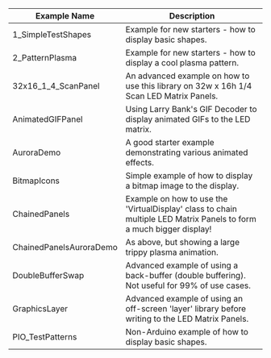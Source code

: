 | Example Name |Description  |           
|--|--|                                                                                                        
|1_SimpleTestShapes         |Example for new starters - how to display basic shapes.                                                              |
|2_PatternPlasma            |Example for new starters - how to display a cool plasma pattern.                                                             |
|32x16_1_4_ScanPanel        |An advanced example on how to use this library on 32w x 16h 1/4 Scan LED Matrix Panels.                                |
|AnimatedGIFPanel           |Using Larry Bank's GIF Decoder to display animated GIFs to the LED matrix.                                             |
|AuroraDemo                 |A good starter example demonstrating various animated effects.                                                         |
|BitmapIcons                |Simple example of how to display a bitmap image to the display.                                                        |
|ChainedPanels              |Example on how to use the 'VirtualDisplay' class to chain multiple LED Matrix Panels to form a much bigger display!    |
|ChainedPanelsAuroraDemo    |As above, but showing a large trippy plasma animation.                                                                 |
|DoubleBufferSwap           |Advanced example of using a back-buffer (double buffering). Not useful for 99% of use cases.                           |
|GraphicsLayer              |Advanced example of using an off-screen 'layer' library before writing to the LED Matrix Panels.                       |
|PIO_TestPatterns           |Non-Arduino example of how to display basic shapes.                                                                    |
